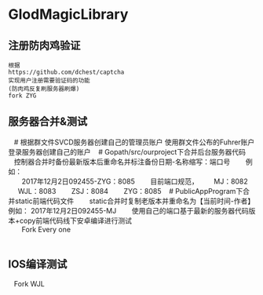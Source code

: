 # GlodMagicLibrary
## 注册防肉鸡验证

    根据
    https://github.com/dchest/captcha 
    实现用户注册需要验证码的功能  
    (防肉鸡反复刷服务器刷爆)
    fork ZYG  
## 服务器合并&测试  

    # 根据群文件SVCD服务器创建自己的管理员账户
        使用群文件公布的Fuhrer账户登录服务器创建自己的账户
    # Gopath/src/ourproject下合并后台服务器代码
        控制器合并时备份最新版本后重命名并标注备份日期-名称缩写：端口号
        例如：  
        2017年12月2日092455-ZYG：8085
        目前端口规范，
        MJ：8082
        WJL：8083
        ZSJ：8084
        ZYG：8085
    # PublicAppProgram下合并static前端代码文件
        static合并时复制老版本并重命名为【当前时间-作者】
        例如：
        2017年12月2日092455-MJ
        使用自己的端口基于最新的服务器代码版本+copy前端代码线下安卓编译进行测试  
        Fork Every one  
    
## IOS编译测试
    Fork WJL
